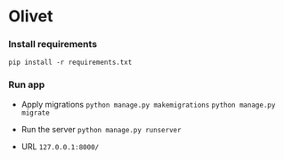 # Olivet

### Install requirements

`pip install -r requirements.txt`

### Run app 

-  Apply migrations 
    `python manage.py makemigrations`
    `python manage.py migrate`

-  Run the server 
    `python manage.py runserver`

- URL
    `127.0.0.1:8000/`
